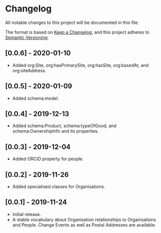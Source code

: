 # Changelog
All notable changes to this project will be documented in this file.

The format is based on [Keep a Changelog](https://keepachangelog.com/en/1.0.0/),
and this project adheres to [Semantic Versioning](https://semver.org/spec/v2.0.0.html).

## [0.0.6] - 2020-01-10
- Added org:Site, org:hasPrimarySite, org:hasSite, org:basedAt, and org:siteAddress.

## [0.0.5] - 2020-01-09
- Added schema:model.

## [0.0.4] - 2019-12-13
- Added schema:Product, schema:typeOfGood, and schema:OwnershipInfo and its properties. 

## [0.0.3] - 2019-12-04
- Added ORCID property for people.

## [0.0.2] - 2019-11-26
- Added specialised classes for Organisations. 

## [0.0.1] - 2019-11-24
- Initial release.
- A stable vocabulary about Organisation relationships to Organisations and People. Change Events as well as Postal Addresses are available.